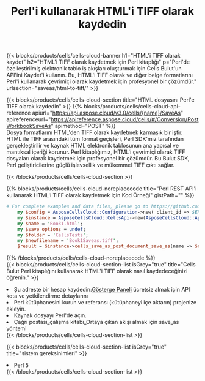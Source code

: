 ﻿---
title:  Perl'i kullanarak HTML'i TIFF olarak kaydedin
description:  HTML format dosyasını TIFF format dosyası olarak kaydetmek için Perl için Aspose.Cells Cloud SDK'yı kullanma.
kwords: Excel, Save HTML as TIFF, REST, Perl
howto: How to save HTML as TIFF using Aspose.Cells Cloud Perl library.
---
{{< blocks/products/cells/cells-cloud-banner h1="HTML\'i TIFF olarak kaydet" h2="HTML\'i TIFF olarak kaydetmek için Perl kitaplığı" p="Perl\'de özelleştirilmiş elektronik tablo iş akışları oluşturmak için Cells Bulut\'un API\'ini Kaydet\'i kullanın. Bu, HTML\'i TIFF olarak ve diğer belge formatlarını Perl\'i kullanarak çevrimiçi olarak kaydetmek için profesyonel bir çözümdür." urlsection="saveas/html-to-tiff/" >}}

{{< blocks/products/cells/cells-cloud-section title="HTML dosyasını Perl\'e TIFF olarak kaydedin" >}}
{{% blocks/products/cells/cells-cloud-api-reference apiurl="https://api.aspose.cloud/v3.0/cells/{name}/SaveAs" apireferenceurl="https://apireference.aspose.cloud/cells/#/Conversion/PostWorkbookSaveAs" apimethod="POST" %}}
<br/>
Dosya formatlarını HTML'den TIFF olarak kaydetmek karmaşık bir iştir. HTML ile TIFF arasındaki tüm format geçişleri, Perl SDK'mız tarafından gerçekleştirilir ve kaynak HTML elektronik tablosunun ana yapısal ve mantıksal içeriği korunur. Perl kitaplığımız, HTML'i çevrimiçi olarak TIFF dosyaları olarak kaydetmek için profesyonel bir çözümdür. Bu Bulut SDK, Perl geliştiricilerine güçlü işlevsellik ve mükemmel TIFF çıktı sağlar.

{{< /blocks/products/cells/cells-cloud-section >}}

{{% blocks/products/cells/cells-cloud-noreplacecode title="Perl REST API\'i kullanarak HTML\'i TIFF olarak kaydetmek için Kod Örneği" gistPath="" %}}
  
```perl
# For complete examples and data files, please go to https://github.com/aspose-cells-cloud/aspose-cells-cloud-perl/
    my $config = AsposeCellsCloud::Configuration->new( client_id => $ENV{'ProductClientId'}, client_secret => $ENV{'ProductClientSecret'});
    my $instance = AsposeCellsCloud::CellsApi->new(AsposeCellsCloud::ApiClient->new( $config));
    my $name = 'Book1.html';
    my $save_options = undef;
    my $folder = 'CellsTests';
    my $newfilename = 'Book1Saveas.tiff';
    $result = $instance->cells_save_as_post_document_save_as(name => $name,save_options => $save_options, newfilename => $newfilename, folder => $folder);
```
  
{{% /blocks/products/cells/cells-cloud-noreplacecode %}}
<br/>
{{< blocks/products/cells/cells-cloud-section-list isGrey="true" title="Cells Bulut Perl kitaplığını kullanarak HTML\'i TIFF olarak nasıl kaydedeceğinizi öğrenin." >}}
<li> Şu adreste bir hesap kaydedin:<a href="https://dashboard.aspose.cloud/">Gösterge Paneli</a> ücretsiz almak için API kota ve yetkilendirme detaylarını</li>
<li>Perl kütüphanesini kurun ve referansı (kütüphaneyi içe aktarın) projenize ekleyin.</li>
<li>Kaynak dosyayı Perl'de açın.</li>
<li>Çağrı postası_çalışma kitabı_Ortaya çıkan akışı almak için save_as yöntemi</li>
{{< /blocks/products/cells/cells-cloud-section-list >}}

{{< blocks/products/cells/cells-cloud-section-list isGrey="true" title="sistem gereksinimleri" >}}
<li>Perl 5</li>
{{< /blocks/products/cells/cells-cloud-section-list >}}
